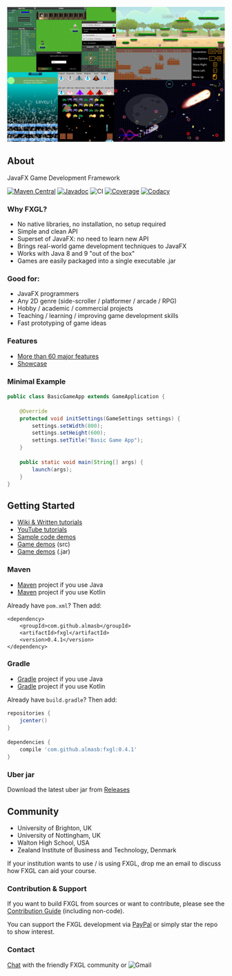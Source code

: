 ![promo](https://raw.githubusercontent.com/AlmasB/git-server/master/storage/images/fxgl_promo.jpg)

## About

JavaFX Game Development Framework

[![Maven Central](https://img.shields.io/maven-central/v/com.github.almasb/fxgl.svg)]()
[![Javadoc](https://img.shields.io/badge/docs-javadoc-blue.svg)](https://www.javadoc.io/doc/com.github.almasb/fxgl/)
![CI](https://travis-ci.org/AlmasB/FXGL.svg?branch=master)
[![Coverage](https://api.codacy.com/project/badge/Coverage/9603c2522deb42fbb9146bedfcb860b2)](https://www.codacy.com/app/AlmasB/FXGL?utm_source=github.com&amp;utm_medium=referral&amp;utm_content=AlmasB/FXGL&amp;utm_campaign=Badge_Coverage)
[![Codacy](https://api.codacy.com/project/badge/Grade/9603c2522deb42fbb9146bedfcb860b2)](https://www.codacy.com/app/AlmasB/FXGL?utm_source=github.com&amp;utm_medium=referral&amp;utm_content=AlmasB/FXGL&amp;utm_campaign=Badge_Grade)

### Why FXGL?

* No native libraries, no installation, no setup required
* Simple and clean API
* Superset of JavaFX: no need to learn new API
* Brings real-world game development techniques to JavaFX
* Works with Java 8 and 9 "out of the box"
* Games are easily packaged into a single executable .jar

### Good for:

* JavaFX programmers
* Any 2D genre (side-scroller / platformer / arcade / RPG)
* Hobby / academic / commercial projects
* Teaching / learning / improving game development skills
* Fast prototyping of game ideas

### Features

* [More than 60 major features](https://github.com/AlmasB/FXGL/wiki/Core-Features)
* [Showcase](http://almasb.github.io/FXGLGames/)

### Minimal Example

```java
public class BasicGameApp extends GameApplication {

    @Override
    protected void initSettings(GameSettings settings) {
        settings.setWidth(800);
        settings.setHeight(600);
        settings.setTitle("Basic Game App");
    }

    public static void main(String[] args) {
        launch(args);
    }
}
```

## Getting Started

* [Wiki & Written tutorials](https://github.com/AlmasB/FXGL/wiki)
* [YouTube tutorials](https://www.youtube.com/playlist?list=PL4h6ypqTi3RTiTuAQFKE6xwflnPKyFuPp)
* [Sample code demos](fxgl-samples)
* [Game demos](https://github.com/AlmasB/FXGLGames) (src)
* [Game demos](https://github.com/AlmasB/FXGLGames/tree/master/binaries) (.jar)

### Maven

* [Maven](https://github.com/AlmasB/FXGL-Maven) project if you use Java
* [Maven](https://github.com/AlmasB/FXGL-MavenKt) project if you use Kotlin

Already have `pom.xml`? Then add:

```maven
<dependency>
    <groupId>com.github.almasb</groupId>
    <artifactId>fxgl</artifactId>
    <version>0.4.1</version>
</dependency>
```

### Gradle

* [Gradle](https://github.com/AlmasB/FXGL-Gradle) project if you use Java
* [Gradle](https://github.com/AlmasB/FXGL-GradleKt) project if you use Kotlin

Already have `build.gradle`? Then add:

```gradle
repositories {
    jcenter()
}

dependencies {
    compile 'com.github.almasb:fxgl:0.4.1'
}
```

### Uber jar

Download the latest uber jar from [Releases](https://github.com/AlmasB/FXGL/releases)

## Community

* University of Brighton, UK
* University of Nottingham, UK
* Walton High School, USA
* Zealand Institute of Business and Technology, Denmark

If your institution wants to use / is using FXGL, drop me an email to discuss how FXGL can aid your course.

### Contribution & Support

If you want to build FXGL from sources or want to contribute,
please see the [Contribution Guide](CONTRIBUTING.md) (including non-code).

You can support the FXGL development via [PayPal](https://www.paypal.me/FXGL) or simply star the repo to show interest.

### Contact

[Chat](https://gitter.im/AlmasB/FXGL) with the friendly FXGL community or ![Gmail](https://img.shields.io/badge/email-almaslvl@gmail.com-red.svg)

